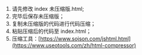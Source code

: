 1. 请先修改 index 未压缩版.html;
2. 完毕后保存未压缩版；
3. 复制未压缩版的代码进行代码压缩；
4. 粘贴压缩后的代码至 index.html；
5. 压缩工具：[https://www.sojson.com/jshtml.html](https://www.useotools.com/zh/html-compressor)

